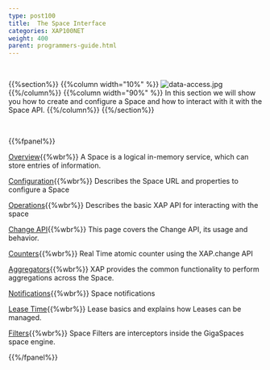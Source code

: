 ```yaml
---
type: post100
title:  The Space Interface
categories: XAP100NET
weight: 400
parent: programmers-guide.html
---
```


<br>

{{%section%}}
{{%column width="10%" %}}
![data-access.jpg](/attachment_files/subject/data-access.png)
{{%/column%}}
{{%column width="90%" %}}
In this section we will show you how to create and configure a Space and how to interact with it with the Space API.
{{%/column%}}
{{%/section%}}

<br>

{{%fpanel%}}

[Overview](./the-gigaspace-interface.html){{%wbr%}}
A Space is a logical in-memory service, which can store entries of information.

[Configuration](./the-space-configuration.html){{%wbr%}}
Describes the Space URL and properties to configure a Space

[Operations](./the-space-operations.html){{%wbr%}}
Describes the basic XAP API for interacting with the space

[Change API](./change-api-overview.html){{%wbr%}}
This page covers the Change API, its usage and behavior.

[Counters](./the-space-counters.html){{%wbr%}}
Real Time atomic counter using the XAP.change API

[Aggregators](./aggregators.html){{%wbr%}}
XAP provides the common functionality to perform aggregations across the Space.

[Notifications](./the-space-notifications.html){{%wbr%}}
Space notifications

[Lease Time](./leases-automatic-expiration.html){{%wbr%}}
Lease basics and explains how Leases can be managed.

[Filters](./the-space-filters.html){{%wbr%}}
Space Filters are interceptors inside the GigaSpaces space engine.

{{%/fpanel%}}
